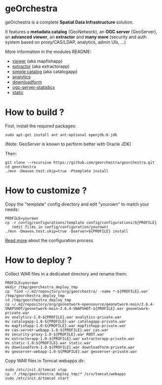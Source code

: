 geOrchestra
===========

geOrchestra is a complete **Spatial Data Infrastructure** solution.

It features a **metadata catalog** (GeoNetwork), an **OGC server** (GeoServer), an **advanced viewer**, an **extractor** and **many more** (security and auth system based on proxy/CAS/LDAP, analytics, admin UIs, ...)

More information in the modules README:
 * [viewer](https://github.com/georchestra/georchestra/blob/master/mapfishapp/README.md) (aka mapfishapp)
 * [extractor](https://github.com/georchestra/georchestra/blob/master/extractorapp/README.md) (aka extractorapp)
 * [simple catalog](https://github.com/georchestra/georchestra/blob/master/catalogapp/README.md) (aka catalogapp)
 * [analytics](https://github.com/georchestra/georchestra/blob/master/analytics/README.md)
 * [downloadform](https://github.com/georchestra/georchestra/blob/master/downloadform/README.md)
 * [ogc-server-statistics](https://github.com/georchestra/georchestra/blob/master/ogc-server-statistics/README.md)
 * [static](https://github.com/georchestra/georchestra/blob/master/static/README.md)


How to build ?
==============

First, install the required packages: 

    sudo apt-get install ant ant-optional openjdk-6-jdk

(Note: GeoServer is known to perform better with Oracle JDK)

Then:

    git clone --recursive https://github.com/georchestra/georchestra.git
    cd georchestra
    ./mvn -Dmaven.test.skip=true -Ptemplate install

How to customize ?
==================
 
Copy the "template" config directory and edit "yourown" to match your needs:

    PROFILE=yourown
    cp -r config/configurations/template config/configurations/${PROFILE}
       (edit files in config/configuration/yourown)
    ./mvn -Dmaven.test.skip=true -Dserver=${PROFILE} install

[Read more](https://github.com/georchestra/georchestra/blob/master/config/README.md) about the configuration process

How to deploy ?
===============

Collect WAR files in a dedicated directory and rename them:

    PROFILE=yourown
    mkdir /tmp/georchestra_deploy_tmp
    cp `find ~/.m2/repository/org/georchestra/ -name *-${PROFILE}.war` /tmp/georchestra_deploy_tmp
    cd /tmp/georchestra_deploy_tmp
    cp ~/.m2/repository/org/geonetwork-opensource/geonetwork-main/2.6.4-SNAPSHOT/geonetwork-main-2.6.4-SNAPSHOT-${PROFILE}.war geonetwork-private.war
    mv analytics-1.0-${PROFILE}.war analytics-private.war
    mv catalogapp-1.0-${PROFILE}.war catalogapp-private.war
    mv mapfishapp-1.0-${PROFILE}.war mapfishapp-private.war
    mv cas-server-webapp-1.0-${PROFILE}.war cas.war
    mv security-proxy-1.0-${PROFILE}.war ROOT.war
    mv extractorapp-1.0-${PROFILE}.war extractorapp-private.war
    mv static-1.0-${PROFILE}.war static.war
    mv downloadform-1.0-${PROFILE}.war downloadform-private.war
    mv geoserver-webapp-1.0-${PROFILE}.war geoserver-private.war

Copy WAR files in Tomcat webapps dir:

    sudo /etc/init.d/tomcat stop
    cp -f /tmp/georchestra_deploy_tmp/* /srv/tomcat/webapps
    sudo /etc/init.d/tomcat start

